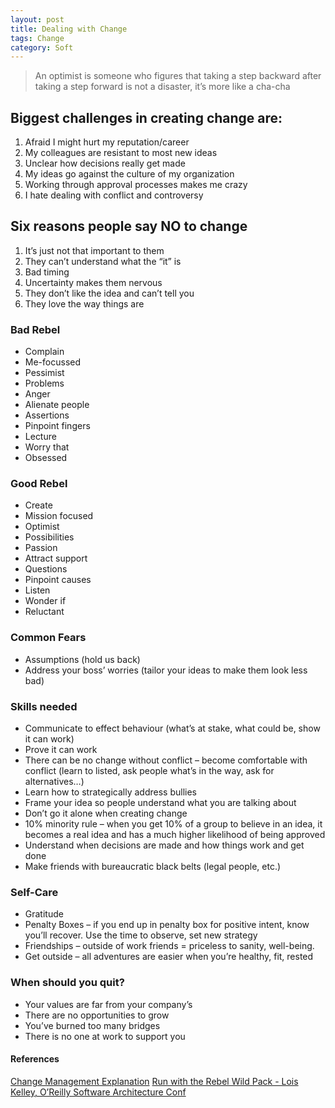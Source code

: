 ```yaml
---
layout: post
title: Dealing with Change
tags: Change
category: Soft
---
```

> An optimist is someone who figures that taking a step backward after taking a step forward is not a disaster, it’s more like a cha-cha
 
## Biggest challenges in creating change are:
 
1) Afraid I might hurt my reputation/career  
2) My colleagues are resistant to most new ideas  
3) Unclear how decisions really get made  
4) My ideas go against the culture of my organization
5) Working through approval processes makes me crazy  
6) I hate dealing with conflict and controversy  
 
## Six reasons people say NO to change  
1) It’s just not that important to them  
2) They can’t understand what the “it” is  
3) Bad timing  
4) Uncertainty makes them nervous  
5) They don’t like the idea and can’t tell you  
6) They love the way things are  

### Bad Rebel  
- Complain  
- Me-focussed  
- Pessimist  
- Problems  
- Anger  
- Alienate people  
- Assertions  
- Pinpoint fingers  
- Lecture  
- Worry that  
- Obsessed  

 
### Good Rebel
- Create  
- Mission focused  
- Optimist  
- Possibilities  
- Passion  
- Attract support  
- Questions  
- Pinpoint causes  
- Listen  
- Wonder if  
- Reluctant  

 
### Common Fears
- Assumptions (hold us back)  
- Address your boss’ worries (tailor your ideas to make them look less bad)  

 
### Skills needed
- Communicate to effect behaviour (what’s at stake, what could be, show it can work)
- Prove it can work
- There can be no change without conflict – become comfortable with conflict (learn to listed, ask people what’s in the way, ask for alternatives…)
- Learn how to strategically address bullies
- Frame your idea so people understand what you are talking about
- Don’t go it alone when creating change
- 10% minority rule – when you get 10% of a group to believe in an idea, it becomes a real idea and has a much higher likelihood of being approved
- Understand when decisions are made and how things work and get done
- Make friends with bureaucratic black belts (legal people, etc.)

 
### Self-Care  
- Gratitude  
- Penalty Boxes – if you end up in penalty box for positive intent, know you’ll recover. Use the time to observe, set new strategy  
- Friendships – outside of work friends = priceless to sanity, well-being.  
- Get outside – all adventures are easier when you’re healthy, fit, rested  

 
### When should you quit?  
- Your values are far from your company’s  
- There are no opportunities to grow  
- You’ve burned too many bridges  
- There is no one at work to support you  

 
#### References ####

[Change Management Explanation](http://www.change-management.com/tutorial-adkar-overview.htm)
[Run with the Rebel Wild Pack - Lois Kelley, O’Reilly Software Architecture Conf](https://www.youtube.com/watch?v=WGcrwz7X4B0)  

